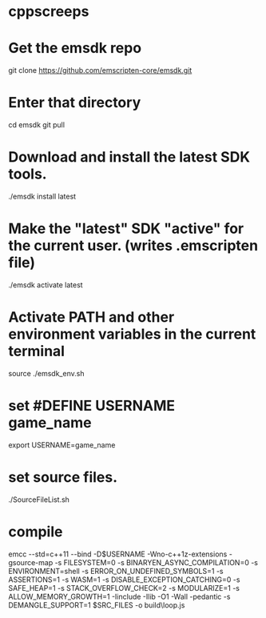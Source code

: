 # cppscreeps

# Get the emsdk repo
git clone https://github.com/emscripten-core/emsdk.git
# Enter that directory
cd emsdk
git pull
# Download and install the latest SDK tools.
./emsdk install latest
# Make the "latest" SDK "active" for the current user. (writes .emscripten file)
./emsdk activate latest
# Activate PATH and other environment variables in the current terminal
source ./emsdk_env.sh
# set #DEFINE USERNAME game_name
export USERNAME=game_name
# set source files.
./SourceFileList.sh
# compile
emcc --std=c++11 --bind -D$USERNAME -Wno-c++1z-extensions -gsource-map -s FILESYSTEM=0 -s BINARYEN_ASYNC_COMPILATION=0 -s ENVIRONMENT=shell -s ERROR_ON_UNDEFINED_SYMBOLS=1 -s ASSERTIONS=1 -s WASM=1 -s DISABLE_EXCEPTION_CATCHING=0 -s SAFE_HEAP=1 -s STACK_OVERFLOW_CHECK=2 -s MODULARIZE=1 -s ALLOW_MEMORY_GROWTH=1 -Iinclude -Ilib -O1 -Wall -pedantic -s DEMANGLE_SUPPORT=1 $SRC_FILES -o build\loop.js
